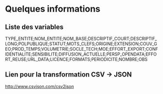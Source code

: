 # Quelques informations

## Liste des variables

TYPE_ENTITE;NOM_ENTITE;NOM_BASE;DESCRIPTIF_COURT;DESCRIPTIF_LONG;POLPUBLIQUE;STATUT;MOTS_CLEFS;ORIGINE;EXTENSION;COUV_GEO;PROD_TEMPS;VOLUMETRIE;SOCLE_TECH;MOE;EFFORT_EXPORT;CONFIDENTIALITE;SENSIBILITE;DIFFUSION_ACTUELLE;PERSP_OPENDATA;EFFORT_REUSE;URL_DATA;LICENCE;FORMATS;PERIODICITE;NOMBRE;OBS

## Lien pour la transformation CSV -> JSON

http://www.csvjson.com/csv2json


